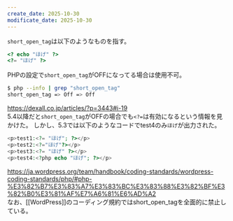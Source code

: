 ```yaml
---
create_date: 2025-10-30
modificate_date: 2025-10-30
---
```

`short_open_tag`は以下のようなものを指す。
```php
<? echo "ほげ" ?>
<?= "ほげ" ?>
```

PHPの設定で`short_open_tag`がOFFになってる場合は使用不可。  
```bash
$ php --info | grep "short_open_tag"
short_open_tag => Off => Off
```

<https://dexall.co.jp/articles/?p=3443#i-19>  
5.4以降だと`short_open_tag`がOFFの場合でも`<?=`は有効になるという情報を見かけた。
しかし、5.3では以下のようなコードでtest4のみ`ほげ`が出力された。  
```php
<p>test1:<?= "ほげ"; ?></p>
<p>test2:<?="ほげ"?></p>
<p>test3:<?= "ほげ" ?></p>
<p>test4:<?php echo "ほげ"; ?></p>
```

<https://ja.wordpress.org/team/handbook/coding-standards/wordpress-coding-standards/php/#php-%E3%82%B7%E3%83%A7%E3%83%BC%E3%83%88%E3%82%BF%E3%82%B0%E3%81%AF%E7%A6%81%E6%AD%A2>  
なお、[[WordPress]]のコーディング規約ではshort_open_tagを全面的に禁止している。